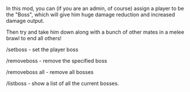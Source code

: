 In this mod, you can (if you are an admin, of course) assign a player to be the "Boss", which will give him huge damage reduction and increased damage output.


Then try and take him down along with a bunch of other mates in a melee brawl to end all others!


/setboss <playername> - set the player boss

/removeboss <boss number> - remove the specified boss

/removeboss all - remove all bosses

/listboss - show a list of all the current bosses.